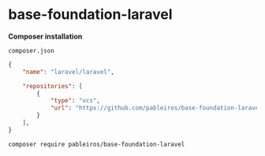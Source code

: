 # base-foundation-laravel

**Composer installation**

`composer.json`

```json
{
    "name": "laravel/laravel",

    "repositories": [
        {
            "type": "vcs",
            "url": "https://github.com/pableiros/base-foundation-laravel"
        }
    ],
}
```

```bash
composer require pableiros/base-foundation-laravel
```